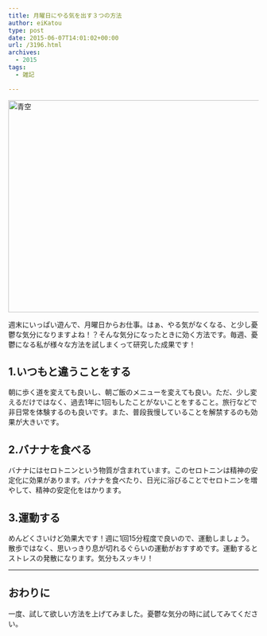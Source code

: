```yaml
---
title: 月曜日にやる気を出す３つの方法
author: eiKatou
type: post
date: 2015-06-07T14:01:02+00:00
url: /3196.html
archives:
  - 2015
tags:
  - 雑記

---
```

[<img src="http://eikatou.net/blog/wp-content/uploads/2015/06/27183c4e465074a6e9127b0dbcbd4198.jpg" alt="青空" width="640" height="427" class="alignnone size-full wp-image-3198" srcset="/uploads/2015/06/27183c4e465074a6e9127b0dbcbd4198.jpg 640w, /uploads/2015/06/27183c4e465074a6e9127b0dbcbd4198-300x200.jpg 300w, /uploads/2015/06/27183c4e465074a6e9127b0dbcbd4198-450x300.jpg 450w" sizes="(max-width: 640px) 100vw, 640px" />][1]
  
週末にいっぱい遊んで、月曜日からお仕事。はぁ、やる気がなくなる、と少し憂鬱な気分になりますよね！？そんな気分になったときに効く方法です。毎週、憂鬱になる私が様々な方法を試しまくって研究した成果です！

## 1.いつもと違うことをする

朝に歩く道を変えても良いし、朝ご飯のメニューを変えても良い。ただ、少し変えるだけではなく、過去1年に1回もしたことがないことをすること。旅行などで非日常を体験するのも良いです。また、普段我慢していることを解禁するのも効果が大きいです。 

## 2.バナナを食べる

バナナにはセロトニンという物質が含まれています。このセロトニンは精神の安定化に効果があります。バナナを食べたり、日光に浴びることでセロトニンを増やして、精神の安定化をはかります。 

## 3.運動する

めんどくさいけど効果大です！週に1回15分程度で良いので、運動しましょう。散歩ではなく、思いっきり息が切れるぐらいの運動がおすすめです。運動するとストレスの発散になります。気分もスッキリ！ 

* * *

## おわりに

一度、試して欲しい方法を上げてみました。憂鬱な気分の時に試してみてください。

 [1]: http://eikatou.net/blog/wp-content/uploads/2015/06/27183c4e465074a6e9127b0dbcbd4198.jpg
